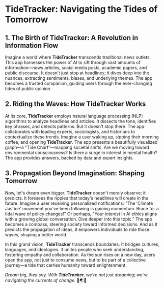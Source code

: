 # **TideTracker: Navigating the Tides of Tomorrow**

## **1. The Birth of TideTracker: A Revolution in Information Flow**

Imagine a world where **TideTracker** transcends traditional news outlets. This app harnesses the power of AI to sift through vast amounts of information—news articles, social media posts, academic papers, and public discourse. It doesn't just stop at headlines; it dives deep into the nuances, extracting sentiments, biases, and underlying themes. The app becomes a trusted companion, guiding users through the ever-changing tides of public opinion.

## **2. Riding the Waves: How TideTracker Works**

At its core, **TideTracker** employs natural language processing (NLP) algorithms to analyze headlines and articles. It dissects the tone, identifies key phrases, and detects patterns. But it doesn't stop there. The app collaborates with leading experts, sociologists, and historians to contextualize these trends. Imagine a user waking up, sipping their morning coffee, and opening **TideTracker**. The app presents a beautifully visualized graph—a "Tide Chart"—mapping societal shifts. Are we moving toward environmental consciousness? Is there a surge in interest in mental health? The app provides answers, backed by data and expert insights.

## **3. Propagation Beyond Imagination: Shaping Tomorrow**

Now, let's dream even bigger. **TideTracker** doesn't merely observe; it predicts. It foresees the ripples that today's headlines will create in the future. Imagine a user receiving personalized notifications: "The 'Climate Justice' movement you've been following is gaining momentum. Brace for a tidal wave of policy changes!" Or perhaps, "Your interest in AI ethics aligns with a growing global conversation. Dive deeper into this topic." The app becomes a compass, steering society toward informed decisions. And as it predicts the propagation of ideas, it empowers individuals to ride those waves, shaping a better world.

In this grand vision, **TideTracker** transcends boundaries. It bridges cultures, languages, and ideologies. It unites people who seek understanding, fostering empathy and collaboration. As the sun rises on a new day, users open the app, not just to consume news, but to be part of a collective journey—a tide that carries humanity toward enlightenment.

*Dream big, they say. With **TideTracker**, we're not just dreaming; we're navigating the currents of change.* 🌊🌏🚀
```
